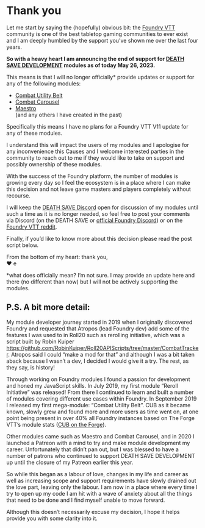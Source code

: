# Thank you
Let me start by saying the (hopefully) obvious bit: the [Foundry VTT](https://foundryvtt.com) community is one of the best tabletop gaming communities to ever exist and I am deeply humbled by the support you’ve shown me over the last four years.

**So with a heavy heart I am announcing the end of support for [DEATH SAVE DEVELOPMENT](https://github.com/death-save) modules as of today May 26, 2023.**

This means is that I will no longer officially* provide updates or support for any of the following modules:
- [Combat Utility Belt](https://foundryvtt.com/packages/combat-utility-belt)
- [Combat Carousel](https://foundryvtt.com/packages/combat-carousel)
- [Maestro](https://foundryvtt.com/packages/maestro)  
(and any others I have created in the past)

Specifically this means I have no plans for a Foundry VTT V11 update for any of these modules.

I understand this will impact the users of my modules and I apologise for any inconvenience this 
Causes and I welcome interested parties in the community to reach out to me if they would like to take on support and possibly ownership of these modules.

With the success of the Foundry platform, the number of modules is growing every day so I feel the ecosystem is in a place where I can make this decision and not leave game masters and players completely without recourse.

I will keep the [DEATH SAVE Discord](https://discord.gg/wwH7DQc) open for discussion of my modules until such a time as it is no longer needed, so feel free to post your comments via Discord (on the DEATH SAVE or [official Foundry Discord](https://discord.gg/foundryvtt)) or on the [Foundry VTT reddit](https://www.reddit.com/r/FoundryVTT/). 

Finally, if you’d like to know more about this decision please read the post script below.

From the bottom of my heart: thank you,  
❤️ e

*what does officially mean? I’m not sure. I may provide an update here and there (no different than now) but I will not be actively supporting the modules.

## P.S. A bit more detail:

My module developer journey started in 2019 when I originally discovered Foundry and requested that Atropos (lead Foundry dev) add some of the features I was used to in Roll20 such as rerolling initiative, which was a script built by Robin Kuiper https://github.com/RobinKuiper/Roll20APIScripts/tree/master/CombatTracker. Atropos said I could “make a mod for that” and although I was a bit taken aback because I wasn’t a dev, I decided I would give it a try. The rest, as they say, is history! 

Through working on Foundry modules I found a passion for development and honed my JavaScript skills. In July 2019, my first module “Reroll Initiative” was released! From there I continued to learn and built a number of modules covering different use cases within Foundry. In September 2019 I released my first mega-module: “Combat Utility Belt”. CUB as it became known, slowly grew and found more and more users as time went on, at one point being present in over 40% all Foundry instances based on The Forge VTT’s module stats ([CUB on the Forge](https://forge-vtt.com/bazaar#type=module&package=combat-utility-belt)).

Other modules came such as Maestro and Combat Carousel, and in 2020 I launched a Patreon with a mind to try and make module development my career. Unfortunately that didn’t pan out, but I was blessed to have a number of patrons who continued to support DEATH SAVE DEVELOPMENT up until the closure of my Patreon earlier this year.

So while this began as a labour of love, changes in my life and career as well as increasing scope and support requirements have slowly drained out the love part, leaving only the labour. I am now in a place where every time I try to open up my code I am hit with a wave of anxiety about all the things that need to be done and I find myself unable to move forward.

Although this doesn’t necessarily excuse my decision, I hope it helps provide you with some clarity into it.
